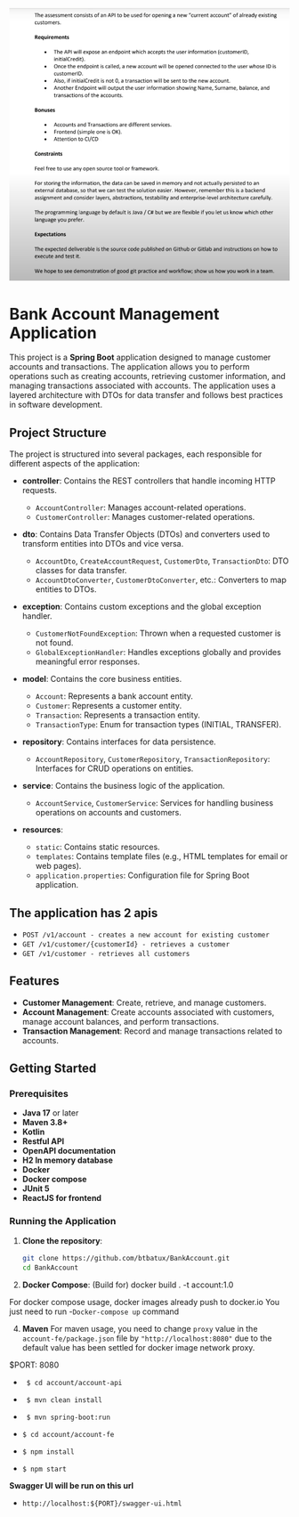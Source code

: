 ![BankAccountIsterler.png](src/main/resources/templates/BankAccountIsterler.png)
# Bank Account Management Application

This project is a **Spring Boot** application designed to manage customer accounts and transactions. The application allows you to perform operations such as creating accounts, retrieving customer information, and managing transactions associated with accounts. The application uses a layered architecture with DTOs for data transfer and follows best practices in software development.

## Project Structure

The project is structured into several packages, each responsible for different aspects of the application:

- **controller**: Contains the REST controllers that handle incoming HTTP requests.
  - `AccountController`: Manages account-related operations.
  - `CustomerController`: Manages customer-related operations.

- **dto**: Contains Data Transfer Objects (DTOs) and converters used to transform entities into DTOs and vice versa.
  - `AccountDto`, `CreateAccountRequest`, `CustomerDto`, `TransactionDto`: DTO classes for data transfer.
  - `AccountDtoConverter`, `CustomerDtoConverter`, etc.: Converters to map entities to DTOs.

- **exception**: Contains custom exceptions and the global exception handler.
  - `CustomerNotFoundException`: Thrown when a requested customer is not found.
  - `GlobalExceptionHandler`: Handles exceptions globally and provides meaningful error responses.

- **model**: Contains the core business entities.
  - `Account`: Represents a bank account entity.
  - `Customer`: Represents a customer entity.
  - `Transaction`: Represents a transaction entity.
  - `TransactionType`: Enum for transaction types (INITIAL, TRANSFER).

- **repository**: Contains interfaces for data persistence.
  - `AccountRepository`, `CustomerRepository`, `TransactionRepository`: Interfaces for CRUD operations on entities.

- **service**: Contains the business logic of the application.
  - `AccountService`, `CustomerService`: Services for handling business operations on accounts and customers.
  
- **resources**:
  - `static`: Contains static resources.
  - `templates`: Contains template files (e.g., HTML templates for email or web pages).
  - `application.properties`: Configuration file for Spring Boot application.

## The application has 2 apis
- `POST /v1/account - creates a new account for existing customer`
- `GET /v1/customer/{customerId} - retrieves a customer`
- `GET /v1/customer - retrieves all customers`


## Features

- **Customer Management**: Create, retrieve, and manage customers.
- **Account Management**: Create accounts associated with customers, manage account balances, and perform transactions.
- **Transaction Management**: Record and manage transactions related to accounts.

## Getting Started

### Prerequisites

- **Java 17** or later
- **Maven 3.8+**
- **Kotlin**
- **Restful API**
- **OpenAPI documentation**
- **H2 In memory database**
- **Docker**
- **Docker compose**
- **JUnit 5**
- **ReactJS for frontend**

### Running the Application

1. **Clone the repository**:
   ```bash
   git clone https://github.com/btbatux/BankAccount.git
   cd BankAccount


2. **Docker Compose**:
   (Build for) docker build . -t account:1.0
   
For docker compose usage, docker images already push to docker.io
You just need to run -`Docker-compose up` command

4. **Maven**
For maven usage, you need to change `proxy` value in the `account-fe/package.json` file by `"http://localhost:8080"` due to the default value has been settled for docker image network proxy.

$PORT: 8080

- ` $ cd account/account-api`
- ` $ mvn clean install`
- ` $ mvn spring-boot:run`

- `$ cd account/account-fe`
- `$ npm install`
- `$ npm start`


**Swagger UI will be run on this url**

- `http://localhost:${PORT}/swagger-ui.html`
